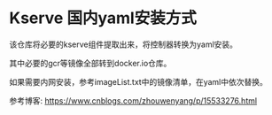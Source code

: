 # Kserve 国内yaml安装方式

该仓库将必要的kserve组件提取出来，将控制器转换为yaml安装。

其中必要的gcr等镜像全部转到docker.io仓库。

如果需要内网安装，参考imageList.txt中的镜像清单，在yaml中依次替换。

参考博客: https://www.cnblogs.com/zhouwenyang/p/15533276.html